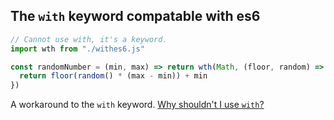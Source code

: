 ## The `with` keyword compatable with es6

```javascript
// Cannot use with, it's a keyword.
import wth from "./withes6.js"

const randomNumber = (min, max) => return wth(Math, (floor, random) => {
  return floor(random() * (max - min)) + min
})
```

A workaround to the `with` keyword.
[Why shouldn't I use `with`?](https://dev.to/mistval/javascript-s-forgotten-keyword-with-48id)
